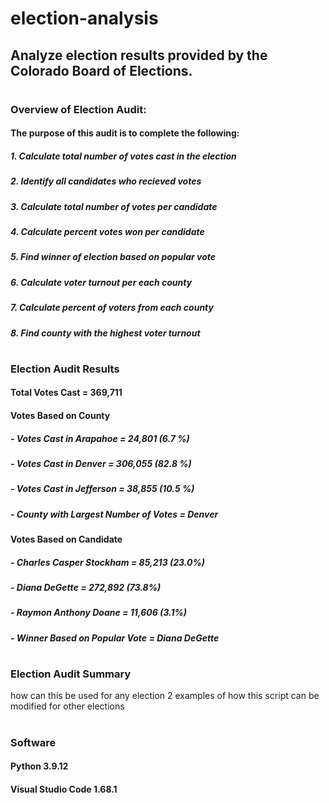 # election-analysis
## Analyze election results provided by the Colorado Board of Elections. 
#
#
### Overview of Election Audit:
#### The purpose of this audit is to complete the following:
##### 1. Calculate total number of votes cast in the election
##### 2. Identify all candidates who recieved votes
##### 3. Calculate total number of votes per candidate
##### 4. Calculate percent votes won per candidate
##### 5. Find winner of election based on popular vote
##### 6. Calculate voter turnout per each county
##### 7. Calculate percent of voters from each county
##### 8. Find county with the highest voter turnout
#
#
### Election Audit Results

#### Total Votes Cast = 369,711

#### Votes Based on County
##### - Votes Cast in Arapahoe = 24,801 (6.7 %)
##### - Votes Cast in Denver = 306,055 (82.8 %)
##### - Votes Cast in Jefferson = 38,855 (10.5 %)
##### - County with Largest Number of Votes = Denver

#### Votes Based on Candidate
##### - Charles Casper Stockham = 85,213 (23.0%)
##### - Diana DeGette = 272,892 (73.8%)
##### - Raymon Anthony Doane = 11,606 (3.1%)
##### - Winner Based on Popular Vote = Diana DeGette
#
#
### Election Audit Summary

how can this be used for any election
2 examples of how this script can be modified for other elections

#### 

#
#
### Software
#### Python 3.9.12
#### Visual Studio Code 1.68.1